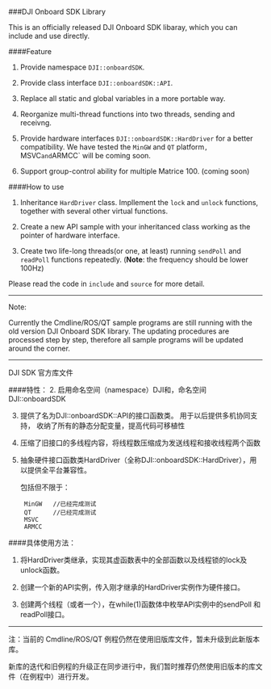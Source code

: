###DJI Onboard SDK Library


This is an officially released DJI Onboard SDK libaray, which you can include and use directly.

####Feature
 
1. Provide namespace `DJI::onboardSDK`.
 
2. Provide class interface `DJI::onboardSDK::API`.

3. Replace all static and global variables in a more portable way.

4. Reorganize multi-thread functions into two threads, sending and receivng.
 
5. Provide hardware interfaces `DJI::onboardSDK::HardDriver` for a better compatibility. We have tested the `MinGW` and `QT` platform`, `MSVC` and `ARMCC` will be coming soon. 
 
6. Support group-control ability for multiple Matrice 100. (coming soon)
 

####How to use

1. Inheritance `HardDriver` class. Impllement the `lock` and `unlock` functions, together with several other virtual functions.  

2. Create a new API sample with your inheritanced class working as the pointer of hardware interface.

3. Create two life-long threads(or one, at least) running `sendPoll` and `readPoll` functions repeatedly. (**Note**: the frequency should be lower 100Hz)

Please read the code in `include` and `source` for more detail.

---

Note:

Currently the Cmdline/ROS/QT sample programs are still running with the old version DJI Onboard SDK library. The updating procedures are processed step by step, therefore all sample programs will be updated around the corner.


---

DJI SDK 官方库文件

####特性：
2. 启用命名空间（namespace）DJI和，命名空间DJI::onboardSDK
 
3. 提供了名为DJI::onboardSDK::API的接口函数类。
         用于以后提供多机协同支持，
收纳了所有的静态分配变量，提高代码可移植性
 
 
5. 压缩了旧接口的多线程内容，将线程数压缩成为发送线程和接收线程两个函数
 
6. 抽象硬件接口函数类HardDriver（全称DJI::onboardSDK::HardDriver），用以提供全平台兼容性。
    
    包括但不限于：

        MinGW   //已经完成测试
        QT      //已经完成测试
        MSVC
        ARMCC
 
####具体使用方法：

1. 将HardDriver类继承，实现其虚函数表中的全部函数以及线程锁的lock及unlock函数。

2. 创建一个新的API实例，传入刚才继承的HardDriver实例作为硬件接口。

3. 创建两个线程（或者一个），在while(1)函数体中枚举API实例中的sendPoll 和readPoll接口。
 
---

注：当前的 Cmdline/ROS/QT 例程仍然在使用旧版库文件，暂未升级到此新版本库。

新库的迭代和旧例程的升级正在同步进行中，我们暂时推荐仍然使用旧版本的库文件（在例程中）进行开发。